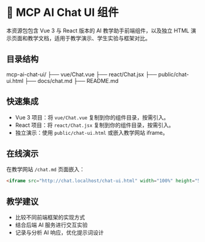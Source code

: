 # 🤖 MCP AI Chat UI 组件

本资源包包含 Vue 3 与 React 版本的 AI 教学助手前端组件，以及独立 HTML 演示页面和教学文档，适用于教学演示、学生实验与框架对比。

## 目录结构

mcp-ai-chat-ui/
├── vue/Chat.vue
├── react/Chat.jsx
├── public/chat-ui.html
├── docs/chat.md
├── README.md

## 快速集成

- Vue 3 项目：将 `vue/Chat.vue` 复制到你的组件目录，按需引入。
- React 项目：将 `react/Chat.jsx` 复制到你的组件目录，按需引入。
- 独立演示：使用 `public/chat-ui.html` 或嵌入教学网站 iframe。

## 在线演示

在教学网站 `/chat.md` 页面嵌入：

```markdown
<iframe src="http://chat.localhost/chat-ui.html" width="100%" height="500" frameborder="0"></iframe>
```

## 教学建议

- 比较不同前端框架的实现方式
- 结合后端 AI 服务进行交互实验
- 记录与分析 AI 响应，优化提示词设计
